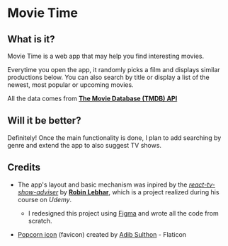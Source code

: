 # Movie Time

## What is it?

Movie Time is a web app that may help you find interesting movies.

Everytime you open the app, it randomly picks a film and displays similar productions below.
You can also search by title or display a list of the newest, most popular or upcoming movies.

All the data comes from [**The Movie Database (TMDB) API**](https://developer.themoviedb.org/docs)

## Will it be better?

Definitely! Once the main functionality is done, I plan to add searching by genre and extend the app to also suggest TV shows.

## Credits

- The app's layout and basic mechanism was inpired by the [_react-tv-show-adviser_](https://github.com/codiku/react-tv-show-adviser) by [**Robin Lebhar**](https://github.com/codiku), which is a project realized during his course on _Udemy_.

  - I redesigned this project using [Figma](https://www.figma.com/file/K0jRHRRglZOLEFHS8w4QII/MovieTime?type=design&node-id=0%3A1&t=NXPpmJEwWlOnn0fa-1) and wrote all the code from scratch.

- [Popcorn icon](https://www.flaticon.com/free-icons/popcorn) (favicon) created by [Adib Sulthon](https://www.flaticon.com/authors/adib-sulthon) - Flaticon</a>
